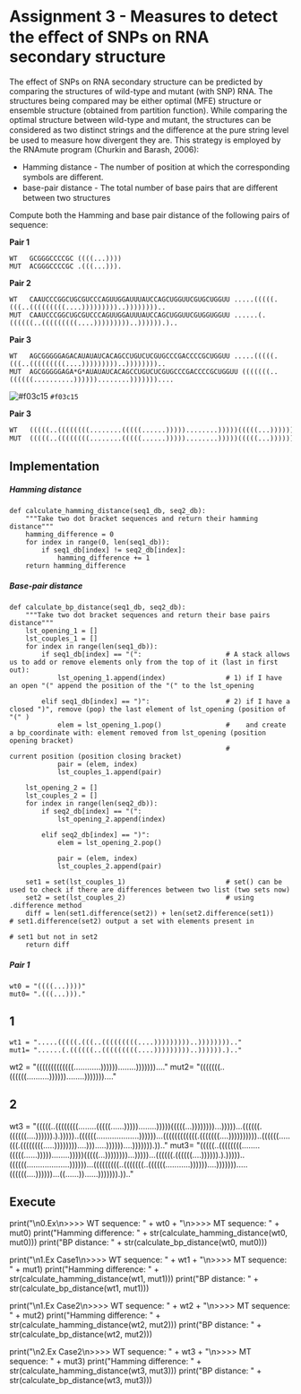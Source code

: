# Assignment 3 - Measures to detect the eﬀect of SNPs on RNA secondary structure

The effect of SNPs on RNA secondary structure can be predicted by comparing the structures of wild-type and mutant (with SNP) RNA. The structures being compared may be either optimal (MFE) structure or ensemble structure (obtained from partition function).
While comparing the optimal structure between wild-type and mutant, the structures can be considered as two distinct strings and the diﬀerence at the pure string level be used to measure how divergent they are. This strategy is employed by the RNAmute program (Churkin and Barash, 2006):
* Hamming distance - The number of position at which the corresponding symbols are diﬀerent.
* base-pair distance - The total number of base pairs that are diﬀerent between two structures

Compute both the Hamming and base pair distance of the following pairs of sequence:  

__Pair 1__ 
```
WT   GCGGGCCCCGC ((((...)))) 
MUT  ACGGGCCCCGC .(((...))).
```
__Pair 2__
```
WT   CAAUCCCGGCUGCGUCCCAGUUGGAUUUAUCCAGCUGGUUCGUGCUGGUU .....(((((.(((..(((((((((....)))))))))..)))))))).. 
MUT  CAAUCCCGGCUGCGUCCCAGUUGGAUUUAUCCAGCUGGUUCGUGGUGGUU ......(.((((((..(((((((((....)))))))))..)))))).)..
```

__Pair 3__
```
WT   AGCGGGGGAGACAUAUAUCACAGCCUGUCUCGUGCCCGACCCCGCUGGUU .....(((((.(((..(((((((((....)))))))))..)))))))).. 
MUT  AGCGGGGGAGA*G*AUAUAUCACAGCCUGUCUCGUGCCCGACCCCGCUGGUU (((((((..((((((..........))))))........)))))))....
```
![#f03c15](https://placehold.it/15/f03c15/000000?text=ASDASDSAD) `#f03c15`

__Pair 3__ 
```python
WT   (((((..((((((((........(((((......)))))........)))))(((((...))))))))...)))))...((((((.((((((....)))))).).)))))..((((((...................))))))...((((((((((((.(((((((....))))))))))..((((((.....(((.((((((((.....))))))))....))).....))))))....))))))).))..
MUT  (((((..((((((((........(((((......)))))........)))))(((((...))))))))...)))))...((((((.((((((....)))))).).)))))..((((((...................))))))...(((((((((..(((((((..((((((...........))))))....))))))).....((((((....))))))...((......))......))))))).))..

```

## Implementation

##### Hamming distance
```
def calculate_hamming_distance(seq1_db, seq2_db):
    """Take two dot bracket sequences and return their hamming distance"""
    hamming_difference = 0
    for index in range(0, len(seq1_db)):
        if seq1_db[index] != seq2_db[index]:
            hamming_difference += 1
    return hamming_difference
```

##### Base-pair distance
```
def calculate_bp_distance(seq1_db, seq2_db):
    """Take two dot bracket sequences and return their base pairs distance"""
    lst_opening_1 = []                               
    lst_couples_1 = []
    for index in range(len(seq1_db)):
        if seq1_db[index] == "(":                     # A stack allows us to add or remove elements only from the top of it (last in first out):
            lst_opening_1.append(index)               # 1) if I have an open "(" append the position of the "(" to the lst_opening

        elif seq1_db[index] == ")":                   # 2) if I have a closed ")", remove (pop) the last element of lst_opening (position of "(" )
            elem = lst_opening_1.pop()                #    and create a bp_coordinate with: element removed from lst_opening (position opening bracket)
                                                      #                                     current position (position closing bracket)
            pair = (elem, index)
            lst_couples_1.append(pair)

    lst_opening_2 = []
    lst_couples_2 = []
    for index in range(len(seq2_db)):
        if seq2_db[index] == "(":
            lst_opening_2.append(index)               
            
        elif seq2_db[index] == ")":                  
            elem = lst_opening_2.pop()               
                                                      
            pair = (elem, index)
            lst_couples_2.append(pair)

    set1 = set(lst_couples_1)                         # set() can be used to check if there are differences between two list (two sets now) 
    set2 = set(lst_couples_2)                         # using .difference method
    diff = len(set1.difference(set2)) + len(set2.difference(set1))    # set1.difference(set2) output a set with elements present in
                                                                      # set1 but not in set2
    return diff
```

##### Pair 1
```
wt0 = "((((...))))"
mut0= ".(((...)))."
```

## 1
```
wt1 = ".....(((((.(((..(((((((((....)))))))))..)))))))).."
mut1= "......(.((((((..(((((((((....)))))))))..)))))).).."
```

wt2 = "(((((((((((((............))))))........)))))))...."
mut2= "(((((((..((((((..........))))))........)))))))...."

## 2
wt3 = "(((((..((((((((........(((((......)))))........)))))(((((...))))))))...)))))...((((((.((((((....)))))).).)))))..((((((...................))))))...((((((((((((.(((((((....))))))))))..((((((.....(((.((((((((.....))))))))....))).....))))))....))))))).)).."
mut3= "(((((..((((((((........(((((......)))))........)))))(((((...))))))))...)))))...((((((.((((((....)))))).).)))))..((((((...................))))))...(((((((((..(((((((..((((((...........))))))....))))))).....((((((....))))))...((......))......))))))).)).."

## Execute 
print("\n0.Ex\n>>>> WT sequence: " + wt0 + "\n>>>> MT sequence: " + mut0)
print("Hamming difference: " + str(calculate_hamming_distance(wt0, mut0)))
print("BP distance: " + str(calculate_bp_distance(wt0, mut0)))

print("\n1.Ex Case1\n>>>> WT sequence: " + wt1 + "\n>>>> MT sequence: " + mut1)
print("Hamming difference: " + str(calculate_hamming_distance(wt1, mut1)))
print("BP distance: " + str(calculate_bp_distance(wt1, mut1)))

print("\n1.Ex Case2\n>>>> WT sequence: " + wt2 + "\n>>>> MT sequence: " + mut2)
print("Hamming difference: " + str(calculate_hamming_distance(wt2, mut2)))
print("BP distance: " + str(calculate_bp_distance(wt2, mut2)))

print("\n2.Ex Case2\n>>>> WT sequence: " + wt3 + "\n>>>> MT sequence: " + mut3)
print("Hamming difference: " + str(calculate_hamming_distance(wt3, mut3)))
print("BP distance: " + str(calculate_bp_distance(wt3, mut3)))